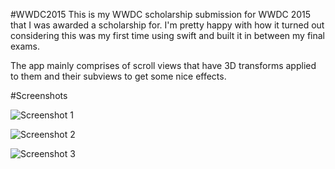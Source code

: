 #WWDC2015
This is my WWDC scholarship submission for WWDC 2015 that I was awarded a scholarship for. I'm pretty happy with how it turned out considering this was my first time using swift and built it in between my final exams.

The app mainly comprises of scroll views that have 3D transforms applied to them and their subviews to get some nice effects.

#Screenshots

![Screenshot 1](http://i.imgur.com/jQucgkV.png)

![Screenshot 2](http://i.imgur.com/ePtVAJR.png)

![Screenshot 3](http://i.imgur.com/8BHuHp6.png)
